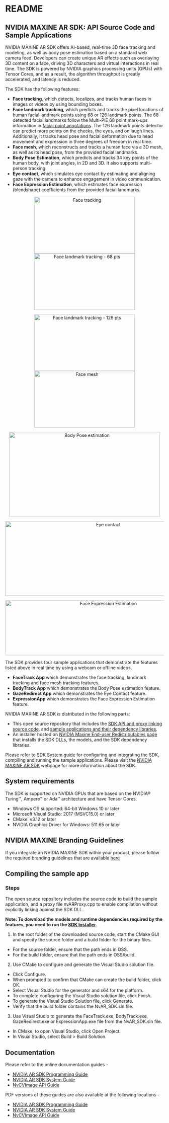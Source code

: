 # README
## NVIDIA MAXINE AR SDK: API Source Code and Sample Applications

NVIDIA MAXINE AR SDK offers AI-based, real-time 3D face tracking and modeling, as well as body pose estimation based on a standard web camera feed. Developers can create unique AR effects such as overlaying 3D content on a face, driving 3D characters and virtual interactions in real time. The SDK is powered by NVIDIA graphics processing units (GPUs) with Tensor Cores, and as a result, the algorithm throughput is greatly accelerated, and latency is reduced.

The SDK has the following features:

- **Face tracking**, which detects, localizes, and tracks human faces in images or videos by using bounding boxes.
- **Face landmark tracking**, which predicts and tracks the pixel locations of human facial landmark points using 68 or 126 landmark points. The 68 detected facial landmarks follow the Multi-PIE 68 point mark-ups information in [facial point annotations](https://ibug.doc.ic.ac.uk/resources/facial-point-annotations/). The 126 landmark points detector can predict more points on the cheeks, the eyes, and on laugh lines. Additionally, it tracks head pose and facial deformation due to head movement and expression in three degrees of freedom in real time.
- **Face mesh**, which reconstructs and tracks a human face via a 3D mesh, as well as its head pose, from the provided facial landmarks.
- **Body Pose Estimation**, which predicts and tracks 34 key points of the human body, with joint angles, in 2D and 3D. It also supports multi-person tracking.
- **Eye contact**, which simulates eye contact by estimating and aligning gaze with the camera to enhance engagement in video communication.
- **Face Expression Estimation**, which estimates face expression (blendshape) coefficients from the provided facial landmarks.

<p align="center">
<img src="https://github.com/NVIDIA/MAXINE-AR-SDK/blob/master/resources/ar_001.png" alt="Face tracking" width="320" height="180"/>
<img src="https://github.com/NVIDIA/MAXINE-AR-SDK/blob/master/resources/ar_002.png" alt="Face landmark tracking - 68 pts" width="320" height="180" />
</p><p align="center">
<img src="https://github.com/NVIDIA/MAXINE-AR-SDK/blob/master/resources/ar_003.png" alt="Face landmark tracking - 126 pts" width="320" height="180"/>
<img src="https://github.com/NVIDIA/MAXINE-AR-SDK/blob/master/resources/ar_004.png" alt="Face mesh" width="320" height="180"/>
</p>
</p><p align="center">
<img src="https://github.com/NVIDIA/MAXINE-AR-SDK/blob/master/resources/ar_005.png" alt="Body Pose estimation" width="480" height="270"/>
</p><p align="center">
<img src="https://github.com/NVIDIA/MAXINE-AR-SDK/blob/master/resources/ar_006.png" alt="Eye contact" width="640" height="237"/>
</p><p align="center">
<img src="https://github.com/NVIDIA/MAXINE-AR-SDK/blob/master/resources/ar_007.png" alt="Face Expression Estimation" width="640" height="175"/>
</p>

The SDK provides four sample applications that demonstrate the features listed above in real time by using a webcam or offline videos.
- **FaceTrack App** which demonstrates the face tracking, landmark tracking and face mesh tracking features.
- **BodyTrack App** which demonstrates the Body Pose estimation feature.
- **GazeRedirect App** which demonstrates the Eye Contact feature.
- **ExpressionApp** which demonstrates the Face Expression Estimation feature.

NVIDIA MAXINE AR SDK is distributed in the following parts:

- This open source repository that includes the [SDK API and proxy linking source code](https://github.com/NVIDIA/MAXINE-AR-SDK/tree/master/nvar), and [sample applications and their dependency libraries](https://github.com/NVIDIA/MAXINE-AR-SDK/tree/master/samples).
- An installer hosted on [NVIDIA Maxine End-user Redistributables page](https://www.nvidia.com/broadcast-sdk-resources) that installs the SDK DLLs, the models, and the SDK dependency libraries.

Please refer to [SDK System guide](https://docs.nvidia.com/deeplearning/maxine/ar-sdk-system-guide/index.html) for configuring and integrating the SDK, compiling and running the sample applications. Please visit the [NVIDIA MAXINE AR SDK](https://developer.nvidia.com/maxine-getting-started) webpage for more information about the SDK.

## System requirements
The SDK is supported on NVIDIA GPUs that are based on the NVIDIA® Turing™, Ampere™ or Ada™ architecture and have Tensor Cores.

* Windows OS supported: 64-bit Windows 10 or later
* Microsoft Visual Studio: 2017 (MSVC15.0) or later
* CMake: v3.12 or later
* NVIDIA Graphics Driver for Windows: 511.65 or later

## NVIDIA MAXINE Branding Guidelines
If you integrate an NVIDIA MAXINE SDK within your product, please follow the required branding guidelines that are available [here](
https://www.nvidia.com/maxine-sdk-guidelines)

## Compiling the sample app

### Steps

The open source repository includes the source code to build the sample application, and a proxy file nvARProxy.cpp to enable compilation without explicitly linking against the SDK DLL.

**Note: To download the models and runtime dependencies required by the features, you need to run the [SDK Installer](https://www.nvidia.com/broadcast-sdk-resources).**

1.	In the root folder of the downloaded source code, start the CMake GUI and specify the source folder and a build folder for the binary files.
*	For the source folder, ensure that the path ends in OSS.
*	For the build folder, ensure that the path ends in OSS/build.
2.  Use CMake to configure and generate the Visual Studio solution file.
*	Click Configure.
*	When prompted to confirm that CMake can create the build folder, click OK.
*	Select Visual Studio for the generator and x64 for the platform.
*	To complete configuring the Visual Studio solution file, click Finish.
*	To generate the Visual Studio Solution file, click Generate.
*	Verify that the build folder contains the NvAR_SDK.sln file.
3.  Use Visual Studio to generate the FaceTrack.exe, BodyTrack.exe, GazeRedirect.exe or ExpressionApp.exe file from the NvAR_SDK.sln file.
*	In CMake, to open Visual Studio, click Open Project.
*	In Visual Studio, select Build > Build Solution.

## Documentation

Please refer to the online documentation guides -
* [NVIDIA AR SDK Programming Guide](https://docs.nvidia.com/deeplearning/maxine/ar-sdk-programming-guide/index.html)
* [NVIDIA AR SDK System Guide](https://docs.nvidia.com/deeplearning/maxine/ar-sdk-system-guide/index.html)
* [NvCVImage API Guide](https://docs.nvidia.com/deeplearning/maxine/nvcvimage-api-guide/index.html)

PDF versions of these guides are also available at the following locations - 
* [NVIDIA AR SDK Programming Guide](https://docs.nvidia.com/deeplearning/maxine/pdf/ar-sdk-programming-guide.pdf)
* [NVIDIA AR SDK System Guide](https://docs.nvidia.com/deeplearning/maxine/pdf/ar-sdk-system-guide.pdf)
* [NvCVImage API Guide](https://docs.nvidia.com/deeplearning/maxine/pdf/nvcvimage-api-guide.pdf)


